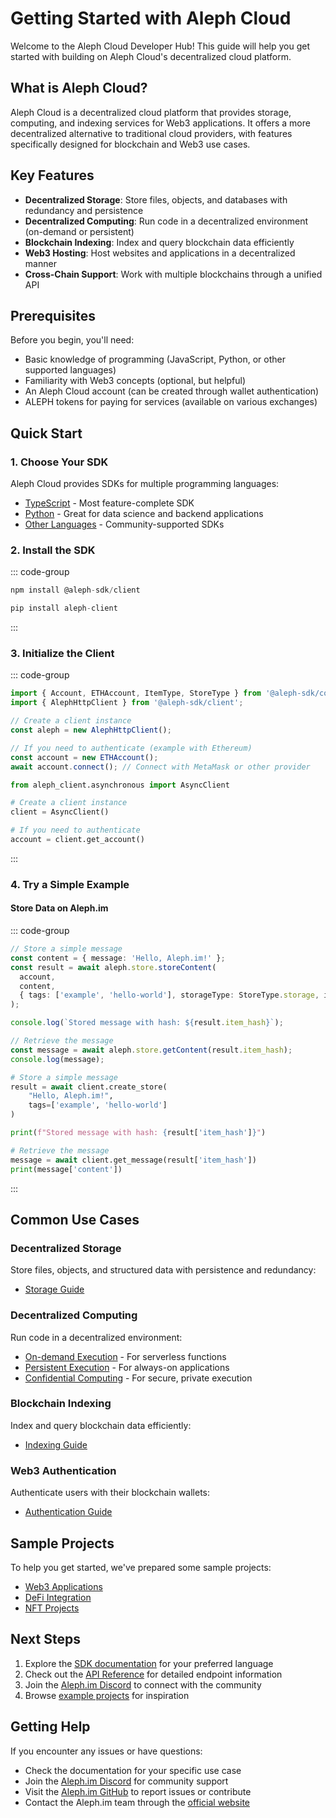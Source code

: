 # Getting Started with Aleph Cloud

Welcome to the Aleph Cloud Developer Hub! This guide will help you get started with building on Aleph Cloud's decentralized cloud platform.

## What is Aleph Cloud?

Aleph Cloud is a decentralized cloud platform that provides storage, computing, and indexing services for Web3 applications. It offers a more decentralized alternative to traditional cloud providers, with features specifically designed for blockchain and Web3 use cases.

## Key Features

- **Decentralized Storage**: Store files, objects, and databases with redundancy and persistence
- **Decentralized Computing**: Run code in a decentralized environment (on-demand or persistent)
- **Blockchain Indexing**: Index and query blockchain data efficiently
- **Web3 Hosting**: Host websites and applications in a decentralized manner
- **Cross-Chain Support**: Work with multiple blockchains through a unified API

## Prerequisites

Before you begin, you'll need:

- Basic knowledge of programming (JavaScript, Python, or other supported languages)
- Familiarity with Web3 concepts (optional, but helpful)
- An Aleph Cloud account (can be created through wallet authentication)
- ALEPH tokens for paying for services (available on various exchanges)

## Quick Start

### 1. Choose Your SDK

Aleph Cloud provides SDKs for multiple programming languages:

- [TypeScript](/devhub/sdks/typescript/) - Most feature-complete SDK
- [Python](/devhub/sdks/python/) - Great for data science and backend applications
- [Other Languages](/devhub/sdks/other-languages/) - Community-supported SDKs

### 2. Install the SDK

::: code-group
```ts [TypeScript]
npm install @aleph-sdk/client
```

```python [Python]
pip install aleph-client
```
:::
### 3. Initialize the Client

::: code-group

```ts [TypeScript]
import { Account, ETHAccount, ItemType, StoreType } from '@aleph-sdk/core';
import { AlephHttpClient } from '@aleph-sdk/client';

// Create a client instance
const aleph = new AlephHttpClient();

// If you need to authenticate (example with Ethereum)
const account = new ETHAccount();
await account.connect(); // Connect with MetaMask or other provider
```

```python [Python]
from aleph_client.asynchronous import AsyncClient

# Create a client instance
client = AsyncClient()

# If you need to authenticate
account = client.get_account()
```
:::

### 4. Try a Simple Example

#### Store Data on Aleph.im
::: code-group
```ts [TypeScript]
// Store a simple message
const content = { message: 'Hello, Aleph.im!' };
const result = await aleph.store.storeContent(
  account,
  content,
  { tags: ['example', 'hello-world'], storageType: StoreType.storage, itemType: ItemType.inline }
);

console.log(`Stored message with hash: ${result.item_hash}`);

// Retrieve the message
const message = await aleph.store.getContent(result.item_hash);
console.log(message);
```

```python [Python]
# Store a simple message
result = await client.create_store(
    "Hello, Aleph.im!",
    tags=['example', 'hello-world']
)

print(f"Stored message with hash: {result['item_hash']}")

# Retrieve the message
message = await client.get_message(result['item_hash'])
print(message['content'])
```
:::
## Common Use Cases

### Decentralized Storage

Store files, objects, and structured data with persistence and redundancy:

- [Storage Guide](/devhub/guides/storage/)

### Decentralized Computing

Run code in a decentralized environment:

- [On-demand Execution](/devhub/computing/on-demand/) - For serverless functions
- [Persistent Execution](/devhub/computing/persistent/) - For always-on applications
- [Confidential Computing](/devhub/computing/confidential/) - For secure, private execution

### Blockchain Indexing

Index and query blockchain data efficiently:

- [Indexing Guide](/devhub/guides/indexing/)

### Web3 Authentication

Authenticate users with their blockchain wallets:

- [Authentication Guide](/devhub/guides/authentication/)

## Sample Projects

To help you get started, we've prepared some sample projects:

- [Web3 Applications](/devhub/examples/web3-apps/)
- [DeFi Integration](/devhub/examples/defi/)
- [NFT Projects](/devhub/examples/nft/)

## Next Steps

1. Explore the [SDK documentation](/devhub/sdks/typescript/) for your preferred language
2. Check out the [API Reference](/devhub/api/rest/) for detailed endpoint information
3. Join the [Aleph.im Discord](https://discord.gg/alephim) to connect with the community
4. Browse [example projects](/devhub/examples/web3-apps/) for inspiration

## Getting Help

If you encounter any issues or have questions:

- Check the documentation for your specific use case
- Join the [Aleph.im Discord](https://discord.gg/alephim) for community support
- Visit the [Aleph.im GitHub](https://github.com/aleph-im) to report issues or contribute
- Contact the Aleph.im team through the [official website](https://aleph.im/contact)
